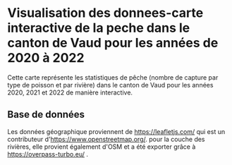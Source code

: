 # Visualisation des donnees-carte interactive de la peche dans le canton de Vaud pour les années de 2020 à 2022

Cette carte représente les statistiques de pêche (nombre de capture par type de poisson et par rivière) dans le canton de Vaud pour les années 2020, 2021 et 2022 de manière interactive. 

## Base de données
Les données géographique proviennent de https://leafletjs.com/ qui est un contributeur d'https://www.openstreetmap.org/. pour la couche des rivières, elle provient également d'OSM et a été exporter grâce à https://overpass-turbo.eu/ .
